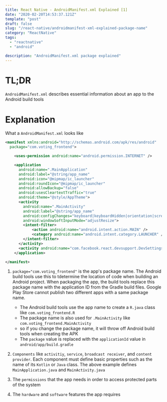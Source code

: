 ```yaml
---
title: React Native - AndroidManifest.xml Explained [1]
date: "2020-02-20T14:53:37.121Z"
template: "post"
draft: false
slug: "/react-native/androidmanifest-xml-explained-package-name"
category: "ReactNative"
tags:
  - "reactnative"
  - "android"

description: "AndroidManifest.xml package explained"
---
```


# TL;DR

`AndroidManifest.xml` describes essential information about an app to the Android build tools

# Explanation

What a `AndroidManifest.xml` looks like

```xml
<manifest xmlns:android="http://schemas.android.com/apk/res/android"
  package="com.voting_frontend">

    <uses-permission android:name="android.permission.INTERNET" />

    <application
      android:name=".MainApplication"
      android:label="@string/app_name"
      android:icon="@mipmap/ic_launcher"
      android:roundIcon="@mipmap/ic_launcher"
      android:allowBackup="false"
      android:usesCleartextTraffic="true"
      android:theme="@style/AppTheme">
      <activity
        android:name=".MainActivity"
        android:label="@string/app_name"
        android:configChanges="keyboard|keyboardHidden|orientation|screenSize"
        android:windowSoftInputMode="adjustResize">
        <intent-filter>
            <action android:name="android.intent.action.MAIN" />
            <category android:name="android.intent.category.LAUNCHER" />
        </intent-filter>
      </activity>
      <activity android:name="com.facebook.react.devsupport.DevSettingsActivity" />
    </application>

</manifest>
```

1. `package="com.voting_frontend"` is the app's package name. The Android build tools use this to tdetermine the location of code when building an Android project. When packaging the app, the build tools replace this package name with the application ID from the Gradle build files. Google Play Store cannot publish two different apps with a same package name.

   - The Android build tools use the app name to create a `R.java` class like `com.voting_frontend.R`
   - The package name is also used for `.MainActivity` like `com.voting_frontend.MainActivity`
   - so if you change the package name, it will throw off Android build tools when creating the APK
   - The `package` value is replaced with the `applicationId` value in `android/app/build.gradle`

2. `Components` like `activitiy`, `service`, `broadcast receiver`, and `content provider`. Each component must define basic properties such as the name of its `Kotlin` or `Java` class. The above example defines `MainApplication.java` and `MainActivity.java`

3. The `permissions` that the app needs in order to access protected parts of the system

4. The `hardware` and `software` features the app requires
